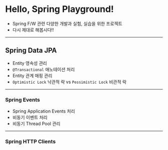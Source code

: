 # Hello, Spring Playground!

- Spring F/W 관련 다양한 개발과 실험, 실습을 위한 프로젝트
- 다시 제대로 해봅시다!!

---

## Spring Data JPA

- Entity 영속성 관리
- `@Transactional` 애노테이션 처리
- Entity 관계 매핑 관리
- `Optimistic Lock` 낙관적 락 vs `Pessimistic Lock` 비관적 락

---

### Spring Events

- Spring Application Events 처리
- 비동기 이벤트 처리
- 비동기 Thread Pool 관리

---

### Spring HTTP Clients
